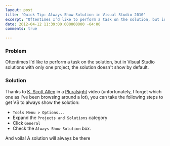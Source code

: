 ```yaml
---
layout: post
title: 'Quick Tip: Always Show Solution in Visual Studio 2010'
excerpt: "Oftentimes I’d like to perform a task on the solution, but in Visual Studio solutions with only one project, the solution doesn’t show by default."
date: 2012-04-12 11:39:00.000000000 -04:00
comments: true

---
```

### Problem
Oftentimes I'd like to perform a task on the solution, but in Visual Studio solutions with only one project, the solution doesn't show by default.

### Solution
Thanks to [K. Scott Allen] in a [Pluralsight] video (unfortunately, I forget which one as I've been browsing around a lot), you can take the following steps to get VS to always show the solution:

* `Tools Menu > Options...`
* Expand the `Projects and Solutions` category
* Click `General`
* Check the `Always Show Solution` box.

And voila! A solution will always be there

[K. Scott Allen]: http://odetocode.com/blogs/scott/
[Pluralsight]: http://www.pluralsight-training.net/microsoft/
